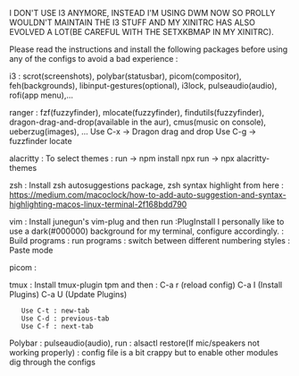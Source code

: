 I DON'T USE I3 ANYMORE, INSTEAD I'M USING DWM NOW SO PROLLY WOULDN'T MAINTAIN THE I3 STUFF AND MY XINITRC HAS ALSO EVOLVED A LOT(BE CAREFUL WITH THE SETXKBMAP IN MY XINITRC).

Please read the instructions and install the following packages before using any of the configs to avoid a bad experience :

i3 : scrot(screenshots), polybar(statusbar), picom(compositor), feh(backgrounds), libinput-gestures(optional), i3lock, pulseaudio(audio), rofi(app menu),...

ranger : fzf(fuzzyfinder), mlocate(fuzzyfinder), findutils(fuzzyfinder), dragon-drag-and-drop(available in the aur), cmus(music on console), ueberzug(images), ... 
		 Use C-x -> Dragon drag and drop 
		 Use C-g -> fuzzfinder locate 

alacritty : To select themes :
            run -> npm install npx 
            run -> npx alacritty-themes 

zsh : Install zsh autosuggestions package, zsh syntax highlight from here : https://medium.com/macoclock/how-to-add-auto-suggestion-and-syntax-highlighting-macos-linux-terminal-2f168bdd790 

vim : Install junegun's vim-plug and then run :PlugInstall 
	  I personally like to use a dark(#000000) background for my terminal, configure accordingly.
	  <F8> : Build programs 
	  <F9> : run programs 
	  <F10> : switch between different numbering styles
	  <F11> : Paste mode 

picom : 

tmux : Install tmux-plugin tpm and then :
	   C-a r (reload config) 
       C-a I (Install Plugins) 
       C-a U (Update Plugins) 
       
       Use C-t : new-tab
       Use C-d : previous-tab 
       Use C-f : next-tab 

Polybar : pulseaudio(audio), run : alsactl restore(If mic/speakers not working properly)
	    : config file is a bit crappy but to enable other modules dig through the configs 
